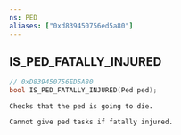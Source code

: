 ```yaml
---
ns: PED
aliases: ["0xd839450756ed5a80"]
---
```

## IS_PED_FATALLY_INJURED

```c
// 0xD839450756ED5A80
bool IS_PED_FATALLY_INJURED(Ped ped);
```

```
Checks that the ped is going to die.

Cannot give ped tasks if fatally injured.
```
